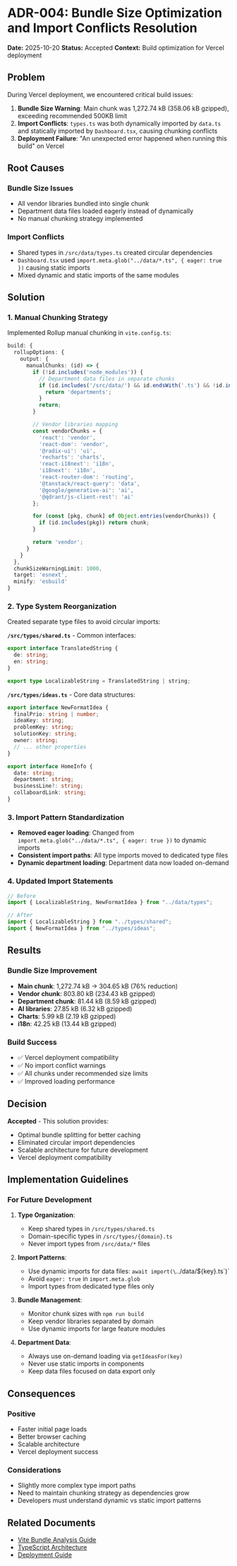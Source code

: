 # ADR-004: Bundle Size Optimization and Import Conflicts Resolution

**Date:** 2025-10-20
**Status:** Accepted
**Context:** Build optimization for Vercel deployment

## Problem

During Vercel deployment, we encountered critical build issues:

1. **Bundle Size Warning**: Main chunk was 1,272.74 kB (358.06 kB gzipped), exceeding recommended 500KB limit
2. **Import Conflicts**: `types.ts` was both dynamically imported by `data.ts` and statically imported by `Dashboard.tsx`, causing chunking conflicts
3. **Deployment Failure**: "An unexpected error happened when running this build" on Vercel

## Root Causes

### Bundle Size Issues

- All vendor libraries bundled into single chunk
- Department data files loaded eagerly instead of dynamically
- No manual chunking strategy implemented

### Import Conflicts

- Shared types in `/src/data/types.ts` created circular dependencies
- `Dashboard.tsx` used `import.meta.glob("../data/*.ts", { eager: true })` causing static imports
- Mixed dynamic and static imports of the same modules

## Solution

### 1. Manual Chunking Strategy

Implemented Rollup manual chunking in `vite.config.ts`:

```typescript
build: {
  rollupOptions: {
    output: {
      manualChunks: (id) => {
        if (!id.includes('node_modules')) {
          // Department data files in separate chunks
          if (id.includes('/src/data/') && id.endsWith('.ts') && !id.includes('types.ts')) {
            return 'departments';
          }
          return;
        }

        // Vendor libraries mapping
        const vendorChunks = {
          'react': 'vendor',
          'react-dom': 'vendor',
          '@radix-ui': 'ui',
          'recharts': 'charts',
          'react-i18next': 'i18n',
          'i18next': 'i18n',
          'react-router-dom': 'routing',
          '@tanstack/react-query': 'data',
          '@google/generative-ai': 'ai',
          '@qdrant/js-client-rest': 'ai'
        };

        for (const [pkg, chunk] of Object.entries(vendorChunks)) {
          if (id.includes(pkg)) return chunk;
        }

        return 'vendor';
      }
    }
  },
  chunkSizeWarningLimit: 1000,
  target: 'esnext',
  minify: 'esbuild'
}
```

### 2. Type System Reorganization

Created separate type files to avoid circular imports:

**`/src/types/shared.ts`** - Common interfaces:

```typescript
export interface TranslatedString {
  de: string;
  en: string;
}

export type LocalizableString = TranslatedString | string;
```

**`/src/types/ideas.ts`** - Core data structures:

```typescript
export interface NewFormatIdea {
  finalPrio: string | number;
  ideaKey: string;
  problemKey: string;
  solutionKey: string;
  owner: string;
  // ... other properties
}

export interface HomeInfo {
  date: string;
  department: string;
  businessLine?: string;
  collaboardLink: string;
}
```

### 3. Import Pattern Standardization

- **Removed eager loading**: Changed from `import.meta.glob("../data/*.ts", { eager: true })` to dynamic imports
- **Consistent import paths**: All type imports moved to dedicated type files
- **Dynamic department loading**: Department data now loaded on-demand

### 4. Updated Import Statements

```typescript
// Before
import { LocalizableString, NewFormatIdea } from "../data/types";

// After
import { LocalizableString } from "../types/shared";
import { NewFormatIdea } from "../types/ideas";
```

## Results

### Bundle Size Improvement

- **Main chunk**: 1,272.74 kB → 304.65 kB (76% reduction)
- **Vendor chunk**: 803.80 kB (234.43 kB gzipped)
- **Department chunk**: 81.44 kB (8.59 kB gzipped)
- **AI libraries**: 27.85 kB (6.32 kB gzipped)
- **Charts**: 5.99 kB (2.19 kB gzipped)
- **i18n**: 42.25 kB (13.44 kB gzipped)

### Build Success

- ✅ Vercel deployment compatibility
- ✅ No import conflict warnings
- ✅ All chunks under recommended size limits
- ✅ Improved loading performance

## Decision

**Accepted** - This solution provides:

- Optimal bundle splitting for better caching
- Eliminated circular import dependencies
- Scalable architecture for future development
- Vercel deployment compatibility

## Implementation Guidelines

### For Future Development

1. **Type Organization**:

   - Keep shared types in `/src/types/shared.ts`
   - Domain-specific types in `/src/types/{domain}.ts`
   - Never import types from `/src/data/*` files

2. **Import Patterns**:

   - Use dynamic imports for data files: `await import(\`../data/\${key}.ts\`)`
   - Avoid `eager: true` in `import.meta.glob`
   - Import types from dedicated type files only

3. **Bundle Management**:

   - Monitor chunk sizes with `npm run build`
   - Keep vendor libraries separated by domain
   - Use dynamic imports for large feature modules

4. **Department Data**:
   - Always use on-demand loading via `getIdeasFor(key)`
   - Never use static imports in components
   - Keep data files focused on data export only

## Consequences

### Positive

- Faster initial page loads
- Better browser caching
- Scalable architecture
- Vercel deployment success

### Considerations

- Slightly more complex type import paths
- Need to maintain chunking strategy as dependencies grow
- Developers must understand dynamic vs static import patterns

## Related Documents

- [Vite Bundle Analysis Guide](../stack/VITE.md)
- [TypeScript Architecture](../stack/TYPESCRIPT.md)
- [Deployment Guide](../stack/DEPLOYMENT.md)
